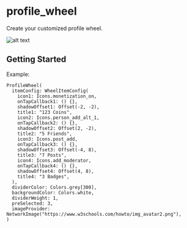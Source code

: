 # profile_wheel

Create your customized profile wheel.

![alt text](https://github.com/nietsmmar/profile_wheel/blob/main/lib/example.png "Example
 screenshot")
 
## Getting Started
Example:
```
ProfileWheel(
  itemConfig: WheelItemConfig(
    icon1: Icons.monetization_on,
    onTapCallback1: () {},
    shadowOffset1: Offset(-2, -2),
    title1: "123 Coins",
    icon2: Icons.person_add_alt_1,
    onTapCallback2: () {},
    shadowOffset2: Offset(2, -2),
    title2: "5 Friends",
    icon3: Icons.post_add,
    onTapCallback3: () {},
    shadowOffset3: Offset(-4, 8),
    title3: "7 Posts",
    icon4: Icons.add_moderator,
    onTapCallback4: () {},
    shadowOffset4: Offset(4, 8),
    title4: "3 Badges",
  ),
  dividerColor: Colors.grey[300],
  backgroundColor: Colors.white,
  dividerWeight: 1,
  preSelected: 3,
  imageProvider: NetworkImage("https://www.w3schools.com/howto/img_avatar2.png"),
)
```
